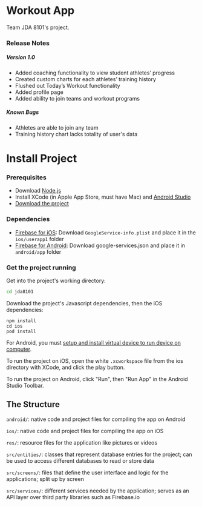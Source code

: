 # Workout App

Team JDA 8101's project.

### Release Notes
##### Version 1.0
- Added coaching functionality to view student athletes’ progress
- Created custom charts for each athletes’ training history
- Flushed out Today’s Workout functionality
- Added profile page
- Added ability to join teams and workout programs

##### Known Bugs
- Athletes are able to join any team
- Training history chart lacks totality of user's data


# Install Project
### Prerequisites

- Download [Node.js](https://nodejs.org/en/download/)
- Install XCode (in Apple App Store, must have Mac) and [Android Studio](https://developer.android.com/studio/?gclid=CjwKCAiA0O7fBRASEiwAYI9QAr0iQ-Qpx1vYZ3K0NGfXgL4PXUqRllTkz67pWYPb8PSVtXUYdhvdYBoCyNwQAvD_BwE)
- [Download the project](https://github.com/bobarino/jda8101/zipball/master)

### Dependencies
- [Firebase for iOS](https://console.firebase.google.com/project/athlete-physics-mobile/settings/general/ios:com.userapp1): Download `GoogleService-info.plist` and place it in the `ios/userapp1` folder
- [Firebase for Android](https://console.firebase.google.com/project/athlete-physics-mobile/settings/general/android:com.userapp1): Download google-services.json and place it in `android/app` folder

### Get the project running

Get into the project's working directory:
```sh
cd jda8101
```
Download the project's Javascript dependencies, then the iOS dependencies:
```
npm install
cd ios
pod install
```

For Android, you must [setup and install virtual device to run device on computer](https://developer.android.com/studio/run/managing-avds).

To run the project on iOS, open the white `.xcworkspace` file from the ios directory with XCode, and click the play button.

To run the project on Android, click "Run", then "Run App" in the Android Studio Toolbar.

## The Structure
`android/`: native code and project files for compiling the app on Android

`ios/`: native code and project files for compiling the app on iOS

`res/`: resource files for the application like pictures or videos

`src/entities/`: classes that represent database entries for the project; can be used to access different databases to read or store data

`src/screens/`: files that define the user interface and logic for the applications; split up by screen

`src/services/`: different services needed by the application; serves as an API layer over third party libraries such as Firebase.io
